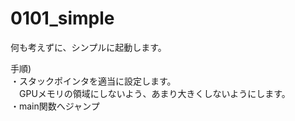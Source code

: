 # 0101_simple

何も考えずに、シンプルに起動します。

手順)  
・スタックポインタを適当に設定します。  
　GPUメモリの領域にしないよう、あまり大きくしないようにします。  
・main関数へジャンプ
